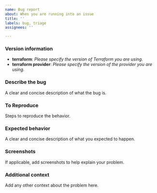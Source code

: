 ```yaml
---
name: Bug report
about: When you are running into an issue
title: ''
labels: bug, triage
assignees: ''

---
```


### Version information
- **terraform**: _Please specify the version of Terraform you are using._
- **terraform provider**: _Please specify the version of the provider you are using._

### Describe the bug
A clear and concise description of what the bug is.

### To Reproduce
Steps to reproduce the behavior.

### Expected behavior
A clear and concise description of what you expected to happen.

### Screenshots
If applicable, add screenshots to help explain your problem.

### Additional context
Add any other context about the problem here.
